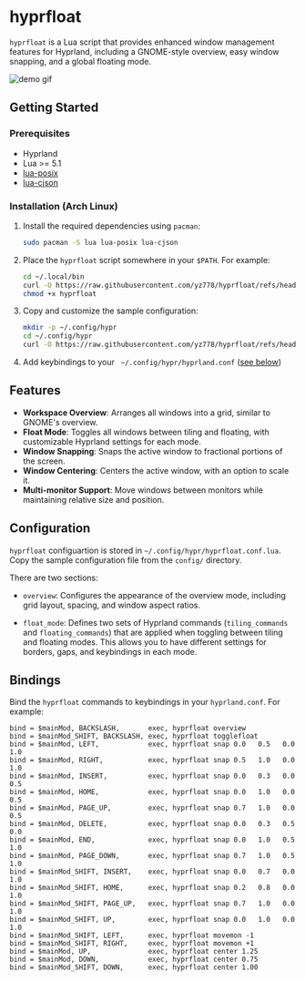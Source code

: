 # hyprfloat

`hyprfloat` is a Lua script that provides enhanced window management features for Hyprland, including a GNOME-style overview, easy window snapping, and a global floating mode.

![demo gif](demo/demo.gif)

## Getting Started

### Prerequisites

- Hyprland
- Lua >= 5.1
- [lua-posix](https://github.com/luaposix/luaposix)
- [lua-cjson](https://github.com/mpx/lua-cjson/)

### Installation (Arch Linux)

1.  Install the required dependencies using `pacman`:
    ```sh
    sudo pacman -S lua lua-posix lua-cjson
    ```

2.  Place the `hyprfloat` script somewhere in your `$PATH`. For example:
    ```sh
    cd ~/.local/bin
    curl -O https://raw.githubusercontent.com/yz778/hyprfloat/refs/heads/main/src/hyprfloat
    chmod +x hyprfloat
    ```

3.  Copy and customize the sample configuration:
    ```sh
    mkdir -p ~/.config/hypr
    cd ~/.config/hypr
    curl -O https://raw.githubusercontent.com/yz778/hyprfloat/refs/heads/main/config/hyprfloat.conf.lua
    ```

4.  Add keybindings to your ` ~/.config/hypr/hyprland.conf` ([see below](#bindings))

## Features

- **Workspace Overview**: Arranges all windows into a grid, similar to GNOME's overview.
- **Float Mode**: Toggles all windows between tiling and floating, with customizable Hyprland settings for each mode.
- **Window Snapping**: Snaps the active window to fractional portions of the screen.
- **Window Centering**: Centers the active window, with an option to scale it.
- **Multi-monitor Support**: Move windows between monitors while maintaining relative size and position.

## Configuration

`hyprfloat` configuartion is stored in `~/.config/hypr/hyprfloat.conf.lua`. Copy the sample configuration file from the `config/` directory.

There are two sections:

- `overview`: Configures the appearance of the overview mode, including grid layout, spacing, and window aspect ratios.

- `float_mode`: Defines two sets of Hyprland commands (`tiling_commands` and `floating_commands`) that are applied when toggling between tiling and floating modes. This allows you to have different settings for borders, gaps, and keybindings in each mode.

## Bindings

Bind the `hyprfloat` commands to keybindings in your `hyprland.conf`. For example:

```
bind = $mainMod, BACKSLASH,       exec, hyprfloat overview
bind = $mainMod_SHIFT, BACKSLASH, exec, hyprfloat togglefloat
bind = $mainMod, LEFT,            exec, hyprfloat snap 0.0   0.5   0.0   1.0
bind = $mainMod, RIGHT,           exec, hyprfloat snap 0.5   1.0   0.0   1.0
bind = $mainMod, INSERT,          exec, hyprfloat snap 0.0   0.3   0.0   0.5
bind = $mainMod, HOME,            exec, hyprfloat snap 0.0   1.0   0.0   0.5
bind = $mainMod, PAGE_UP,         exec, hyprfloat snap 0.7   1.0   0.0   0.5
bind = $mainMod, DELETE,          exec, hyprfloat snap 0.0   0.3   0.5   0.0
bind = $mainMod, END,             exec, hyprfloat snap 0.0   1.0   0.5   1.0
bind = $mainMod, PAGE_DOWN,       exec, hyprfloat snap 0.7   1.0   0.5   1.0
bind = $mainMod_SHIFT, INSERT,    exec, hyprfloat snap 0.0   0.7   0.0   1.0
bind = $mainMod_SHIFT, HOME,      exec, hyprfloat snap 0.2   0.8   0.0   1.0
bind = $mainMod_SHIFT, PAGE_UP,   exec, hyprfloat snap 0.7   1.0   0.0   1.0
bind = $mainMod_SHIFT, UP,        exec, hyprfloat snap 0.0   1.0   0.0   1.0
bind = $mainMod_SHIFT, LEFT,      exec, hyprfloat movemon -1
bind = $mainMod_SHIFT, RIGHT,     exec, hyprfloat movemon +1
bind = $mainMod, UP,              exec, hyprfloat center 1.25
bind = $mainMod, DOWN,            exec, hyprfloat center 0.75
bind = $mainMod_SHIFT, DOWN,      exec, hyprfloat center 1.00
```
